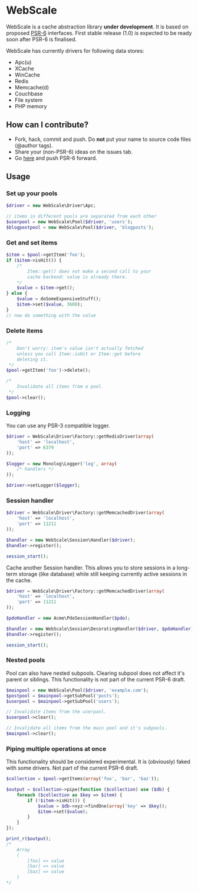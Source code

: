 # WebScale #
WebScale is a cache abstraction library __under development__. It is based on proposed [PSR-6](https://github.com/Crell/fig-standards/blob/Cache/proposed/cache.md) interfaces. First stable release (1.0) is expected to be ready soon after PSR-6 is finalised.

WebScale has currently drivers for following data stores:
- Apc(u)
- XCache
- WinCache
- Redis
- Memcache(d)
- Couchbase
- File system
- PHP memory

## How can I contribute? ##
- Fork, hack, commit and push. Do __not__ put your name to source code files (@author tags).
- Share your (non-PSR-6) ideas on the issues tab.
- Go [here](https://groups.google.com/forum/?fromgroups#!forum/php-fig) and push PSR-6 forward.

## Usage ##

### Set up your pools ###
```php
$driver = new WebScale\Driver\Apc;

// items in different pools are separated from each other
$userpool = new WebScale\Pool($driver, 'users');
$blogpostpool = new WebScale\Pool($driver, 'blogposts');
```

### Get and set items ###
```php
$item = $pool->getItem('foo');
if ($item->isHit()) {
    /*
        Item::get() does not make a second call to your
        cache backend: value is already there.
    */
    $value = $item->get();
} else {
    $value = doSomeExpensiveStuff();
    $item->set($value, 3600);
}
// now do something with the value
```

### Delete items ###
```php
/*
    Don't worry: item's value isn't actually fetched
    unless you call Item::isHit or Item::get before
    deleting it.
 */
$pool->getItem('foo')->delete();

/*
    Invalidate all items from a pool.
 */
$pool->clear();
```

### Logging ###
You can use any PSR-3 compatible logger.
```php
$driver = WebScale\Driver\Factory::getRedisDriver(array(
    'host' => 'localhost',
    'port' => 6379
));

$logger = new Monolog\Logger('log', array(
    /* handlers */
));

$driver->setLogger($logger);
```

### Session handler ###
```php
$driver = WebScale\Driver\Factory::getMemcachedDriver(array(
    'host' => 'localhost',
    'port' => 11211
));

$handler = new WebScale\Session\Handler($driver);
$handler->register();

session_start();
```

Cache another Session handler. This allows you to store sessions in a long-term storage (like database) while still keeping currently active sessions in the cache.
```php
$driver = WebScale\Driver\Factory::getMemcachedDriver(array(
    'host' => 'localhost',
    'port' => 11211
));

$pdoHandler = new Acme\PdoSessionHandler($pdo);

$handler = new WebScale\Session\DecoratingHandler($driver, $pdoHandler);
$handler->register();

session_start();
```

### Nested pools ###
Pool can also have nested subpools. Clearing subpool does not affect it's parent or siblings. This functionality is not part of the current PSR-6 draft.
```php
$mainpool = new WebScale\Pool($driver, 'example.com');
$postpool = $mainpool->getSubPool('posts');
$userpool = $mainpool->getSubPool('users');

// Invalidate items from the userpool.
$userpool->clear();

// Invalidate all items from the main pool and it's subpools.
$mainpool->clear();
```

### Piping multiple operations at once ###
This functionality should be considered experimental. It is (obviously) faked with some drivers. Not part of the current PSR-6 draft.
```php
$collection = $pool->getItems(array('foo', 'bar', 'baz'));

$output = $collection->pipe(function ($collection) use ($db) {
    foreach ($collection as $key => $item) {
        if (!$item->isHit()) {
            $value = $db->xyz->findOne(array('key' => $key));
            $item->set($value);
        }
    }
});

print_r($output);
/*
    Array
    (
        [foo] => value
        [bar] => value
        [baz] => value
    )
*/
```
